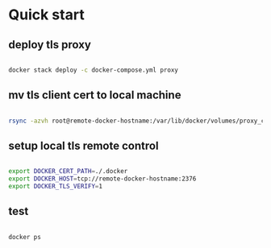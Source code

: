 # Quick start

## deploy tls proxy

```bash

docker stack deploy -c docker-compose.yml proxy
```

## mv tls client cert to local machine

```bash

rsync -azvh root@remote-docker-hostname:/var/lib/docker/volumes/proxy_client-data/_data/.docker/ ./.docker/
```

## setup local tls remote control

```bash

export DOCKER_CERT_PATH=./.docker
export DOCKER_HOST=tcp://remote-docker-hostname:2376 
export DOCKER_TLS_VERIFY=1
```

## test

```bash

docker ps
```